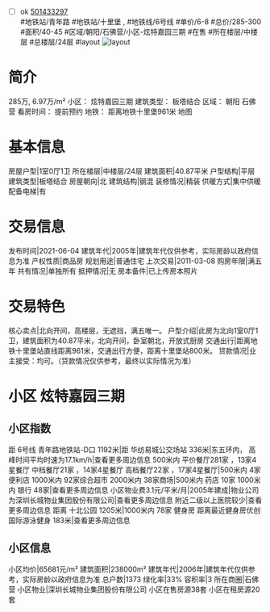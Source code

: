 - [ ] ok [501433297](https://bj.5i5j.com/ershoufang/501433297.html)  
 #地铁站/青年路 #地铁站/十里堡 ,  #地铁线/6号线
#单价/6-8 #总价/285-300 #面积/40-45   #区域/朝阳/石佛营/小区-炫特嘉园三期 #在售 #所在楼层/中楼层 #总楼层/24层 #layout 
![layout](http://image2a.5i5j.com/bdir/layout/279968.jpg_P5.jpg) 
# 简介 
 285万,  6.97万/m² 
小区： 炫特嘉园三期
建筑类型： 板塔结合
区域： 朝阳 石佛营
看房时间： 提前预约
地铁： 距离地铁十里堡961米 地图
# 基本信息 
 房屋户型|1室0厅1卫
所在楼层|中楼层/24层
建筑面积|40.87平米
户型结构|平层
建筑类型|板塔结合
房屋朝向|北
建筑结构|钢混
装修情况|精装
供暖方式|集中供暖
配备电梯|有
# 交易信息 
 发布时间|2021-06-04
建筑年代|2005年|建筑年代仅供参考，实际房龄以政府信息为准
产权性质|商品房
规划用途|普通住宅
上次交易|2011-03-08
购房年限|满五年
共有情况|单独所有
抵押情况|无
房本备件|已上传房本照片
# 交易特色 
 核心卖点|北向开间，高楼层，无遮挡，满五唯一。
户型介绍|此房为北向1室0厅1卫，建筑面积为40.87平米，北向开间，卧室朝北，开放式厨房
交通出行|距离地铁十里堡站直线距离961米，交通出行方便，距离十里堡站800米。
贷款情况|业主接受：均可。（贷款情况仅供参考，最终以实际情况为准）
# 小区 炫特嘉园三期
## 小区指数 
 距 6号线 青年路地铁站-D口 1192米|距 华纺易城公交场站 336米|东五环内， 高峰时间平均时速为17.1km/h|查看更多周边信息
500米内 平价餐厅281家 ，13家4星餐厅
中档餐厅21家 ，14家4星餐厅
高档餐厅22家 ，17家4星餐厅|500米内 4家便利店
1000米内 92家综合超市
2000米内 38家商场|500米内 药店 10家
1000米内 银行 48家|查看更多周边信息
小区物业费3.1元/平米/月|2005年建成|物业公司为深圳长城物业集团股份有限公司|查看更多周边信息
附近二级以上医院较少|查看更多周边信息
距离 十北公园 1205米|1000米内 78家 健身房
距离最近健身房优创国际游泳健身 183米|查看更多周边信息
## 小区信息 
 小区均价|65681元/m²
建筑面积|238000m²
建筑年代|2006年|建筑年代仅供参考，实际房龄以政府信息为准
总户数|1373
绿化率|33%
容积率|3
所在商圈|石佛营
小区物业|深圳长城物业集团股份有限公司
小区在售房源38套
小区在租房源20套
